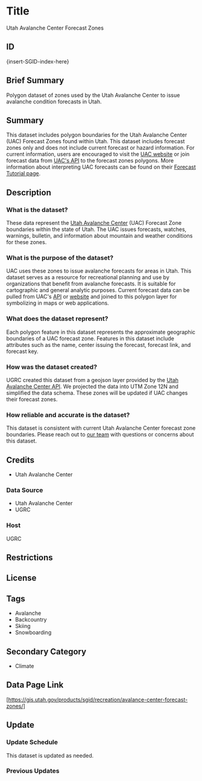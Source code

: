 # Title

Utah Avalanche Center Forecast Zones

## ID

{insert-SGID-index-here}

## Brief Summary

Polygon dataset of zones used by the Utah Avalanche Center to issue avalanche condition forecasts in Utah.

## Summary

This dataset includes polygon boundaries for the Utah Avalanche Center (UAC) Forecast Zones found within Utah. This dataset includes forecast zones only and does not include current forecast or hazard information.  For current information, users are encouraged to visit the [UAC website](https://utahavalanchecenter.org/) or join forecast data from [UAC's API](https://utahavalanchecenter.org/docs/api/forecast) to the forecast zones polygons.  More information about interpreting UAC forecasts can be found on their [Forecast Tutorial page](https://utahavalanchecenter.org/forecast/tutorial).

## Description

### What is the dataset?

These data represent the [Utah Avalanche Center](https://utahavalanchecenter.org/) (UAC) Forecast Zone boundaries within the state of Utah. The UAC issues forecasts, watches, warnings, bulletin, and information about mountain and weather conditions for these zones.

### What is the purpose of the dataset?

UAC uses these zones to issue avalanche forecasts for areas in Utah. This dataset serves as a resource for recreational planning and use by organizations that benefit from avalanche forecasts. It is suitable for cartographic and general analytic purposes.  Current forecast data can be pulled from UAC's [API](https://utahavalanchecenter.org/docs/api/forecast) or [website](https://utahavalanchecenter.org/) and joined to this polygon layer for symbolizing in maps or web applications.

### What does the dataset represent?

Each polygon feature in this dataset represents the approximate geographic boundaries of a UAC forecast zone. Features in this dataset include attributes such as the name, center issuing the forecast, forecast link, and forecast key.

### How was the dataset created?

UGRC created this dataset from a geojson layer provided by the [Utah Avalanche Center API](https://api.avalanche.org/v2/public/products/map-layer/UAC). We projected the data into UTM Zone 12N and simplified the data schema. These zones will be updated if UAC changes their forecast zones.

### How reliable and accurate is the dataset?

This dataset is consistent with current Utah Avalanche Center forecast zone boundaries. Please reach out to [our team](https://gis.utah.gov/contact/) with questions or concerns about this dataset.

## Credits

- Utah Avalanche Center

### Data Source

- Utah Avalanche Center
- UGRC

### Host

UGRC

## Restrictions

## License

## Tags

- Avalanche
- Backcountry
- Skiing
- Snowboarding

## Secondary Category

- Climate

## Data Page Link

[https://gis.utah.gov/products/sgid/recreation/avalance-center-forecast-zones/]

## Update

### Update Schedule

This dataset is updated as needed.

### Previous Updates
